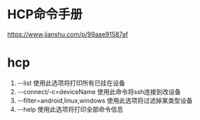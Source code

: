 # HCP命令手册
https://www.jianshu.com/p/99aae91587af

# hcp

1. --list 使用此选项将打印所有已挂在设备
2. --connect/-c=deviceName 使用此命令将ssh连接到改设备
2. --filter=android,linux,windows 使用此选项将过滤掉某类型设备
3. --help 使用此选项将打印全部命令信息